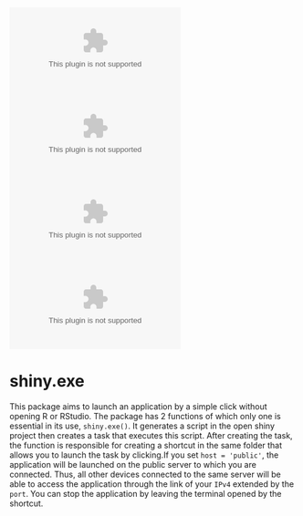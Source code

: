 [![CRAN/METACRAN](https://www.r-pkg.org/badges/version/shiny.exe)](https://cran.r-project.org/package=shiny.exe)
![CRAN/METACRAN](https://badgen.net/cran/license/shiny.exe)
[![](https://cranlogs.r-pkg.org/badges/shiny.exe)](https://cran.r-project.org/package=shiny.exe)
[![](https://cranlogs.r-pkg.org/badges/grand-total/shiny.exe?color=brightgreen)](https://cran.r-project.org/package=shiny.exe)

# shiny.exe


This package aims to launch an application by a simple click without opening R or RStudio. The package has 2 functions of which only one is essential in its use, `shiny.exe()`. It generates a script in the open shiny project then creates a task that executes this script. After creating the task, the function is responsible for creating a shortcut in the same folder that allows you to launch the task by clicking.If you set `host = 'public'`, the application will be launched on the public server to which you are connected. Thus, all other devices connected to the same server will be able to access the application through the link of your `IPv4` extended by the `port`. You can stop the application by leaving the terminal opened by the shortcut.
